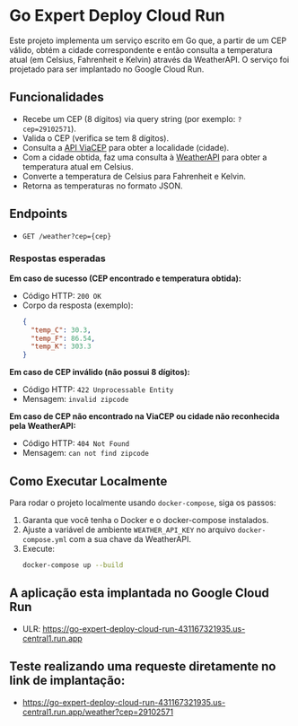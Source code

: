 # Go Expert Deploy Cloud Run

Este projeto implementa um serviço escrito em Go que, a partir de um CEP válido, obtém a cidade correspondente e então consulta a temperatura atual (em Celsius, Fahrenheit e Kelvin) através da WeatherAPI. O serviço foi projetado para ser implantado no Google Cloud Run.

## Funcionalidades

- Recebe um CEP (8 dígitos) via query string (por exemplo: `?cep=29102571`).
- Valida o CEP (verifica se tem 8 dígitos).
- Consulta a [API ViaCEP](https://viacep.com.br/) para obter a localidade (cidade).
- Com a cidade obtida, faz uma consulta à [WeatherAPI](https://www.weatherapi.com/) para obter a temperatura atual em Celsius.
- Converte a temperatura de Celsius para Fahrenheit e Kelvin.
- Retorna as temperaturas no formato JSON.

## Endpoints

- `GET /weather?cep={cep}`

### Respostas esperadas

**Em caso de sucesso (CEP encontrado e temperatura obtida):**  
- Código HTTP: `200 OK`  
- Corpo da resposta (exemplo):
  ```json
  {
    "temp_C": 30.3,
    "temp_F": 86.54,
    "temp_K": 303.3
  }
**Em caso de CEP inválido (não possui 8 dígitos):**  
- Código HTTP: `422 Unprocessable Entity`  
- Mensagem: `invalid zipcode`

**Em caso de CEP não encontrado na ViaCEP ou cidade não reconhecida pela WeatherAPI:**  
- Código HTTP: `404 Not Found`  
- Mensagem: `can not find zipcode`

## Como Executar Localmente

Para rodar o projeto localmente usando `docker-compose`, siga os passos:

1. Garanta que você tenha o Docker e o docker-compose instalados.
2. Ajuste a variável de ambiente `WEATHER_API_KEY` no arquivo `docker-compose.yml` com a sua chave da WeatherAPI.
3. Execute:
   ```bash
   docker-compose up --build


## A aplicação esta implantada no Google Cloud Run 

- ULR:  https://go-expert-deploy-cloud-run-431167321935.us-central1.run.app

## Teste realizando uma requeste diretamente no link de implantação:

-  https://go-expert-deploy-cloud-run-431167321935.us-central1.run.app/weather?cep=29102571